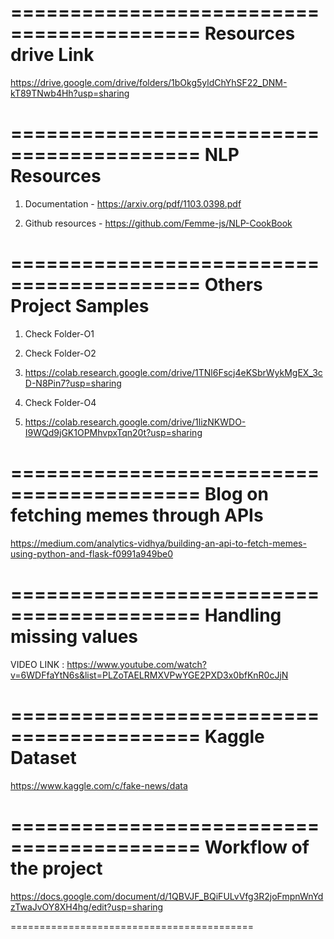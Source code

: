 ==========================================
Resources drive Link
==========================================

https://drive.google.com/drive/folders/1bOkg5yldChYhSF22_DNM-kT89TNwb4Hh?usp=sharing

==========================================
NLP Resources
==========================================

1. Documentation - https://arxiv.org/pdf/1103.0398.pdf

2. Github resources - https://github.com/Femme-js/NLP-CookBook

==========================================
Others Project Samples
==========================================

1. Check Folder-O1

2. Check Folder-O2

3. https://colab.research.google.com/drive/1TNl6Fscj4eKSbrWykMgEX_3cD-N8Pin7?usp=sharing

4. Check Folder-O4

5. https://colab.research.google.com/drive/1lizNKWDO-I9WQd9jGK1OPMhvpxTqn20t?usp=sharing

==========================================
Blog on fetching memes through APIs
==========================================

https://medium.com/analytics-vidhya/building-an-api-to-fetch-memes-using-python-and-flask-f0991a949be0

==========================================
Handling missing values
==========================================

VIDEO LINK : https://www.youtube.com/watch?v=6WDFfaYtN6s&list=PLZoTAELRMXVPwYGE2PXD3x0bfKnR0cJjN

==========================================
Kaggle Dataset
==========================================

https://www.kaggle.com/c/fake-news/data

==========================================
Workflow of the project
==========================================

https://docs.google.com/document/d/1QBVJF_BQiFULvVfg3R2joFmpnWnYdzTwaJvOY8XH4hg/edit?usp=sharing

==========================================
